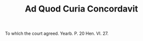 ---
title: Ad Quod Curia Concordavit
letter: A
permalink: "/definitions/bld-ad-quod-curia-concordavit.html"
body: To whlch the court agreed. Yearb. P. 20 Hen. VI. 27.
published_at: '2018-07-07'
source: Black's Law Dictionary 2nd Ed (1910)
layout: post
---